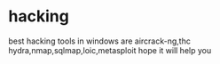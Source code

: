 # hacking
best hacking tools in windows are aircrack-ng,thc hydra,nmap,sqlmap,loic,metasploit
hope it will help you
